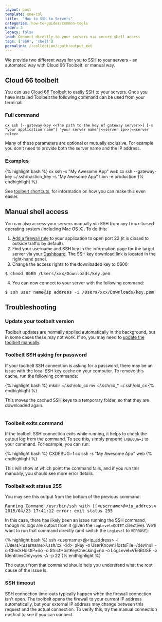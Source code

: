 ```yaml
---
layout: post
template: one-col
title:  "How to SSH to Servers"
categories: how-to-guides/common-tools
order: 3
legacy: false
lead: Connect directly to your servers via secure shell access 
tags: ['SSH', 'shell']
permalink: /:collection/:path:output_ext
---
```


We provide two different ways for you to SSH to your servers - an automated way with Cloud 66 Toolbelt, or manual way.

## Cloud 66 toolbelt
You can use [Cloud 66 Toolbelt](/maestro/quickstarts/using-cloud66-toolbelt.html) to easily SSH to your servers. Once you have installed Toolbelt the following command can be used from your terminal:

### Full command

```
cx ssh [--gateway-key <<The path to the key of gateway server>>] [-s "your application name"] "your server name"|<<server ip>>|<<server role>>
```
Many of these parameters are optional or mutually exclusive. For example you don't need to provide both the server name and the IP address.

### Examples

{% highlight bash %}
cx ssh -s "My Awesome App" web
cx ssh --gateway-key ~/.ssh/bastion_key  -s "My Awesome App" Lion -e production
{% endhighlight %}

See [toolbelt shortcuts](/maestro/quickstarts/using-cloud66-toolbelt.html), for information on how you can make this even easier.

## Manual shell access

You can also access your servers manually via SSH from any Linux-based operating system (including Mac OS X). To do this:

1. [Add a firewall rule](/maestro/references/network-configuration.html) to your application to open port 22 (it is closed to outside traffic by default).
2. Find your username and SSH key in the information page for the target server via your [Dashboard](https://app.cloud66.com/dashboard). The SSH key download link is located in the right-hand panel.
3. Change the access rights to the downloaded key to 0600:
<pre class="terminal">
$ chmod 0600 /Users/xxx/Downloads/key.pem
</pre>
4. You can now connect to your server with the following command:
<pre class="terminal">
$ ssh user&#95;name@ip&#95;address -i /Users/xxx/Downloads/key.pem
</pre>


## Troubleshooting

### Update your toolbelt version

Toolbelt updates are normally applied automatically in the background, but in some cases these may not work. If so, you may need to [update the toolbelt manually](/maestro/quickstarts/using-cloud66-toolbelt.html#update-the-toolbelt).

### Toolbelt SSH asking for password

If your toolbelt SSH connection is asking for a password, there may be an issue with the local SSH key cache on your computer. To remove this cache, run the following commands:

{% highlight bash %}
mkdir ~/.ssh/old_cx
mv ~/.ssh/cx_* ~/.ssh/old_cx
{% endhighlight %}

This moves the cached SSH keys to a temporary folder, so that they are downloaded again.<br/><br/>

### Toolbelt exits command

If the toolbelt SSH connection exits while running, it helps to check the output log from the command. To see this, simply prepend `CXDEBUG=1` to your command. For example, you can run:

{% highlight bash %}
CXDEBUG=1 cx ssh -s "My Awesome App" web
{% endhighlight %}

This will show at which point the command fails, and if you run this manually, you should see more error details.

### Toolbelt exit status 255

You may see this output from the bottom of the previous command:

<pre class="prettyprint">
Running Command /usr/bin/ssh with ([&lt;username&gt;@&lt;ip_address&gt; -i /Users/&lt;username&gt;/.ssh/cx_&lt;id&tt;_pkey -o UserKnownHostsFile=/dev/null -o CheckHostIP=no -o StrictHostKeyChecking=no -o LogLevel=QUIET -o IdentitiesOnly=yes -A -p 22])
2015/04/23 17:41:12 error: exit status 255
</pre>

In this case, there has likely been an issue running the SSH command, though no logs are output from it (given the `LogLevel=QUIET` directive). We'll want to run that command directly (and switch the `LogLevel` to `VERBOSE`):

{% highlight bash %}
ssh &lt;username&gt;@&lt;ip_address&gt; -i /Users/&lt;username&gt;/.ssh/cx_&lt;id&gt;_pkey -o UserKnownHostsFile=/dev/null -o CheckHostIP=no -o StrictHostKeyChecking=no -o LogLevel=VERBOSE -o IdentitiesOnly=yes -A -p 22
{% endhighlight %}

The output from that command should help you understand what the root cause of the issue is.

### SSH timeout

SSH connection time-outs typically happen when the firewall connection isn't open. The toolbelt opens the firewall to your current IP address automatically, but your external IP address may change between this request and the actual connection. To verify this, try the manual connection method to see if you can connect.